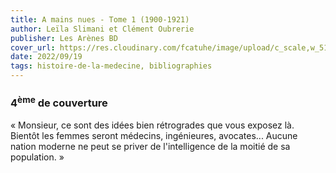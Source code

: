 ```yaml
---
title: A mains nues - Tome 1 (1900-1921)
author: Leïla Slimani et Clément Oubrerie
publisher: Les Arènes BD
cover_url: https://res.cloudinary.com/fcatuhe/image/upload/c_scale,w_512/v1711899163/raphaele-rodellar.fr/bibliotheque/9791037502643.jpg
date: 2022/09/19
tags: histoire-de-la-medecine, bibliographies
---
```


### 4<sup>ème</sup> de couverture

« Monsieur, ce sont des idées bien rétrogrades que vous exposez là. Bientôt les femmes seront médecins, ingénieures, avocates... Aucune nation moderne ne peut se priver de l'intelligence de la moitié de sa population. »
